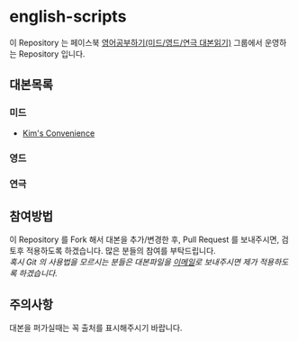 # english-scripts

이 Repository 는 페이스북 [영어공부하기(미드/영드/연극 대본읽기)](https://www.facebook.com/groups/english.script.reading/) 그룹에서 운영하는 Repository 입니다.   

## 대본목록

### 미드

- [Kim's Convenience](https://github.com/donghopark/english-scripts/tree/master/Kim's-Convenience)

### 영드

### 연극


## 참여방법

이 Repository 를 Fork 해서 대본을 추가/변경한 후, Pull Request 를 보내주시면, 검토후 적용하도록 하겠습니다. 많은 분들의 참여를 부탁드립니다.  
_혹시 Git 의 사용법을 모르시는 분들은 대본파일을 [이메일](mailto:hue.dongho.park@gmail.com)로 보내주시면 제가 적용하도록 하겠습니다._

## 주의사항

대본을 퍼가실때는 꼭 출처를 표시해주시기 바랍니다.
